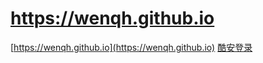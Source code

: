 # https://wenqh.github.io
[https://wenqh.github.io](https://wenqh.github.io)
[酷安登录](https://account.coolapk.com/auth/login?type=mobile)